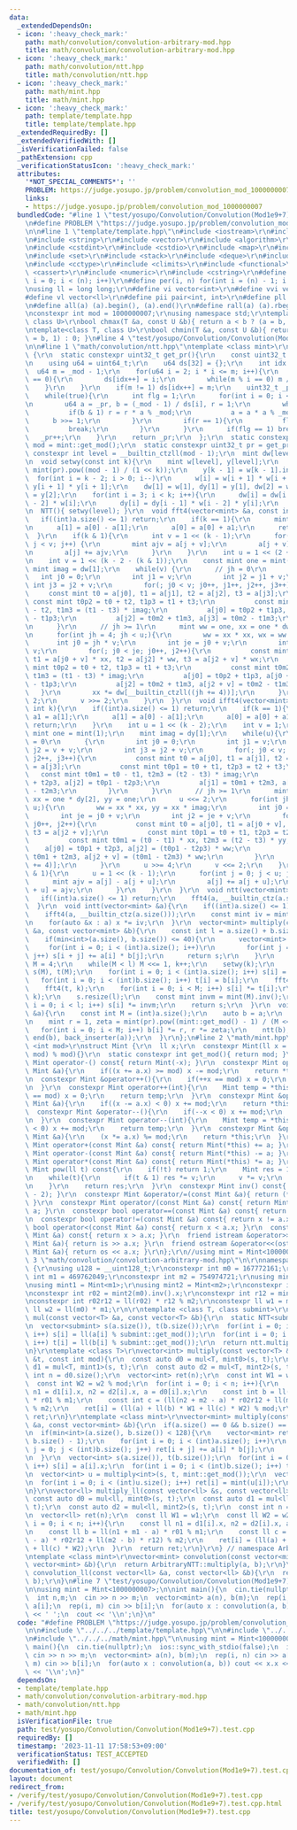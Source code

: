 ```yaml
---
data:
  _extendedDependsOn:
  - icon: ':heavy_check_mark:'
    path: math/convolution/convolution-arbitrary-mod.hpp
    title: math/convolution/convolution-arbitrary-mod.hpp
  - icon: ':heavy_check_mark:'
    path: math/convolution/ntt.hpp
    title: math/convolution/ntt.hpp
  - icon: ':heavy_check_mark:'
    path: math/mint.hpp
    title: math/mint.hpp
  - icon: ':heavy_check_mark:'
    path: template/template.hpp
    title: template/template.hpp
  _extendedRequiredBy: []
  _extendedVerifiedWith: []
  _isVerificationFailed: false
  _pathExtension: cpp
  _verificationStatusIcon: ':heavy_check_mark:'
  attributes:
    '*NOT_SPECIAL_COMMENTS*': ''
    PROBLEM: https://judge.yosupo.jp/problem/convolution_mod_1000000007
    links:
    - https://judge.yosupo.jp/problem/convolution_mod_1000000007
  bundledCode: "#line 1 \"test/yosupo/Convolution/Convolution(Mod1e9+7).test.cpp\"\
    \n#define PROBLEM \"https://judge.yosupo.jp/problem/convolution_mod_1000000007\"\
    \n\n#line 1 \"template/template.hpp\"\n#include <iostream>\r\n#include <cmath>\r\
    \n#include <string>\r\n#include <vector>\r\n#include <algorithm>\r\n#include <tuple>\r\
    \n#include <cstdint>\r\n#include <cstdio>\r\n#include <map>\r\n#include <queue>\r\
    \n#include <set>\r\n#include <stack>\r\n#include <deque>\r\n#include <bitset>\r\
    \n#include <cctype>\r\n#include <climits>\r\n#include <functional>\r\n#include\
    \ <cassert>\r\n#include <numeric>\r\n#include <cstring>\r\n#define rep(i, n) for(int\
    \ i = 0; i < (n); i++)\r\n#define per(i, n) for(int i = (n) - 1; i >= 0; i--)\r\
    \nusing ll = long long;\r\n#define vi vector<int>\r\n#define vvi vector<vi>\r\n\
    #define vl vector<ll>\r\n#define pii pair<int, int>\r\n#define pll pair<ll, ll>\r\
    \n#define all(a) (a).begin(), (a).end()\r\n#define rall(a) (a).rbegin(), (a).rend()\r\
    \nconstexpr int mod = 1000000007;\r\nusing namespace std;\r\ntemplate<class T,\
    \ class U>\r\nbool chmax(T &a, const U &b){ return a < b ? (a = b, 1) : 0; }\r\
    \ntemplate<class T, class U>\r\nbool chmin(T &a, const U &b){ return a > b ? (a\
    \ = b, 1) : 0; }\n#line 4 \"test/yosupo/Convolution/Convolution(Mod1e9+7).test.cpp\"\
    \n\n#line 1 \"math/convolution/ntt.hpp\"\ntemplate <class mint>\r\nstruct NTT\
    \ {\r\n  static constexpr uint32_t get_pr(){\r\n    const uint32_t _mod = mint::get_mod();\r\
    \n    using u64 = uint64_t;\r\n    u64 ds[32] = {};\r\n    int idx = 0;\r\n  \
    \  u64 m = _mod - 1;\r\n    for(u64 i = 2; i * i <= m; i++){\r\n      if(m % i\
    \ == 0){\r\n        ds[idx++] = i;\r\n        while(m % i == 0) m /= i;\r\n  \
    \    }\r\n    }\r\n    if(m != 1) ds[idx++] = m;\r\n    uint32_t _pr = 2;\r\n\
    \    while(true){\r\n      int flg = 1;\r\n      for(int i = 0; i < idx; i++){\r\
    \n        u64 a = _pr, b = (_mod - 1) / ds[i], r = 1;\r\n        while(b){\r\n\
    \          if(b & 1) r = r * a % _mod;\r\n          a = a * a % _mod;\r\n    \
    \      b >>= 1;\r\n        }\r\n        if(r == 1){\r\n          flg = 0;\r\n\
    \          break;\r\n        }\r\n      }\r\n      if(flg == 1) break;\r\n   \
    \   _pr++;\r\n    }\r\n    return _pr;\r\n  };\r\n  static constexpr uint32_t\
    \ mod = mint::get_mod();\r\n  static constexpr uint32_t pr = get_pr();\r\n  static\
    \ constexpr int level = __builtin_ctzll(mod - 1);\r\n  mint dw[level], dy[level];\r\
    \n  void setwy(const int k){\r\n    mint w[level], y[level];\r\n    w[k - 1] =\
    \ mint(pr).pow((mod - 1) / (1 << k));\r\n    y[k - 1] = w[k - 1].inv();\r\n  \
    \  for(int i = k - 2; i > 0; i--)\r\n      w[i] = w[i + 1] * w[i + 1], y[i] =\
    \ y[i + 1] * y[i + 1];\r\n    dw[1] = w[1], dy[1] = y[1], dw[2] = w[2], dy[2]\
    \ = y[2];\r\n    for(int i = 3; i < k; i++){\r\n      dw[i] = dw[i - 1] * y[i\
    \ - 2] * w[i];\r\n      dy[i] = dy[i - 1] * w[i - 2] * y[i];\r\n    }\r\n  }\r\
    \n  NTT(){ setwy(level); }\r\n  void fft4(vector<mint> &a, const int k){\r\n \
    \   if((int)a.size() <= 1) return;\r\n    if(k == 1){\r\n      mint a1 = a[1];\r\
    \n      a[1] = a[0] - a[1];\r\n      a[0] = a[0] + a1;\r\n      return;\r\n  \
    \  }\r\n    if(k & 1){\r\n      int v = 1 << (k - 1);\r\n      for(int j = 0;\
    \ j < v; j++) {\r\n        mint ajv = a[j + v];\r\n        a[j + v] = a[j] - ajv;\r\
    \n        a[j] += ajv;\r\n      }\r\n    }\r\n    int u = 1 << (2 + (k & 1));\r\
    \n    int v = 1 << (k - 2 - (k & 1));\r\n    const mint one = mint(1);\r\n   \
    \ mint imag = dw[1];\r\n    while(v) {\r\n      // jh = 0\r\n      {\r\n     \
    \   int j0 = 0;\r\n        int j1 = v;\r\n        int j2 = j1 + v;\r\n       \
    \ int j3 = j2 + v;\r\n        for(; j0 < v; j0++, j1++, j2++, j3++){\r\n     \
    \     const mint t0 = a[j0], t1 = a[j1], t2 = a[j2], t3 = a[j3];\r\n         \
    \ const mint t0p2 = t0 + t2, t1p3 = t1 + t3;\r\n          const mint t0m2 = t0\
    \ - t2, t1m3 = (t1 - t3) * imag;\r\n          a[j0] = t0p2 + t1p3, a[j1] = t0p2\
    \ - t1p3;\r\n          a[j2] = t0m2 + t1m3, a[j3] = t0m2 - t1m3;\r\n        }\r\
    \n      }\r\n      // jh >= 1\r\n      mint ww = one, xx = one * dw[2], wx = one;\r\
    \n      for(int jh = 4; jh < u;){\r\n        ww = xx * xx, wx = ww * xx;\r\n \
    \       int j0 = jh * v;\r\n        int je = j0 + v;\r\n        int j2 = je +\
    \ v;\r\n        for(; j0 < je; j0++, j2++){\r\n          const mint t0 = a[j0],\
    \ t1 = a[j0 + v] * xx, t2 = a[j2] * ww, t3 = a[j2 + v] * wx;\r\n          const\
    \ mint t0p2 = t0 + t2, t1p3 = t1 + t3;\r\n          const mint t0m2 = t0 - t2,\
    \ t1m3 = (t1 - t3) * imag;\r\n          a[j0] = t0p2 + t1p3, a[j0 + v] = t0p2\
    \ - t1p3;\r\n          a[j2] = t0m2 + t1m3, a[j2 + v] = t0m2 - t1m3;\r\n     \
    \   }\r\n        xx *= dw[__builtin_ctzll((jh += 4))];\r\n      }\r\n      u <<=\
    \ 2;\r\n      v >>= 2;\r\n    }\r\n  }\r\n  void ifft4(vector<mint> &a, const\
    \ int k){\r\n    if((int)a.size() <= 1) return;\r\n    if(k == 1){\r\n      mint\
    \ a1 = a[1];\r\n      a[1] = a[0] - a[1];\r\n      a[0] = a[0] + a1;\r\n     \
    \ return;\r\n    }\r\n    int u = 1 << (k - 2);\r\n    int v = 1;\r\n    const\
    \ mint one = mint(1);\r\n    mint imag = dy[1];\r\n    while(u){\r\n      // jh\
    \ = 0\r\n      {\r\n        int j0 = 0;\r\n        int j1 = v;\r\n        int\
    \ j2 = v + v;\r\n        int j3 = j2 + v;\r\n        for(; j0 < v; j0++, j1++,\
    \ j2++, j3++){\r\n          const mint t0 = a[j0], t1 = a[j1], t2 = a[j2], t3\
    \ = a[j3];\r\n          const mint t0p1 = t0 + t1, t2p3 = t2 + t3;\r\n       \
    \   const mint t0m1 = t0 - t1, t2m3 = (t2 - t3) * imag;\r\n          a[j0] = t0p1\
    \ + t2p3, a[j2] = t0p1 - t2p3;\r\n          a[j1] = t0m1 + t2m3, a[j3] = t0m1\
    \ - t2m3;\r\n        }\r\n      }\r\n      // jh >= 1\r\n      mint ww = one,\
    \ xx = one * dy[2], yy = one;\r\n      u <<= 2;\r\n      for(int jh = 4; jh <\
    \ u;){\r\n        ww = xx * xx, yy = xx * imag;\r\n        int j0 = jh * v;\r\n\
    \        int je = j0 + v;\r\n        int j2 = je + v;\r\n        for(; j0 < je;\
    \ j0++, j2++){\r\n          const mint t0 = a[j0], t1 = a[j0 + v], t2 = a[j2],\
    \ t3 = a[j2 + v];\r\n          const mint t0p1 = t0 + t1, t2p3 = t2 + t3;\r\n\
    \          const mint t0m1 = (t0 - t1) * xx, t2m3 = (t2 - t3) * yy;\r\n      \
    \    a[j0] = t0p1 + t2p3, a[j2] = (t0p1 - t2p3) * ww;\r\n          a[j0 + v] =\
    \ t0m1 + t2m3, a[j2 + v] = (t0m1 - t2m3) * ww;\r\n        }\r\n        xx *= dy[__builtin_ctzll(jh\
    \ += 4)];\r\n      }\r\n      u >>= 4;\r\n      v <<= 2;\r\n    }\r\n    if(k\
    \ & 1){\r\n      u = 1 << (k - 1);\r\n      for(int j = 0; j < u; j++){\r\n  \
    \      mint ajv = a[j] - a[j + u];\r\n        a[j] += a[j + u];\r\n        a[j\
    \ + u] = ajv;\r\n      }\r\n    }\r\n  }\r\n  void ntt(vector<mint> &a){\r\n \
    \   if((int)a.size() <= 1) return;\r\n    fft4(a, __builtin_ctz(a.size()));\r\n\
    \  }\r\n  void intt(vector<mint> &a){\r\n    if((int)a.size() <= 1) return;\r\n\
    \    ifft4(a, __builtin_ctz(a.size()));\r\n    const mint iv = mint(a.size()).inv();\r\
    \n    for(auto &x : a) x *= iv;\r\n  }\r\n  vector<mint> multiply(const vector<mint>\
    \ &a, const vector<mint> &b){\r\n    const int l = a.size() + b.size() - 1;\r\n\
    \    if(min<int>(a.size(), b.size()) <= 40){\r\n      vector<mint> s(l);\r\n \
    \     for(int i = 0; i < (int)a.size(); i++)\r\n        for(int j = 0; j < (int)b.size();\
    \ j++) s[i + j] += a[i] * b[j];\r\n      return s;\r\n    }\r\n    int k = 2,\
    \ M = 4;\r\n    while(M < l) M <<= 1, k++;\r\n    setwy(k);\r\n    vector<mint>\
    \ s(M), t(M);\r\n    for(int i = 0; i < (int)a.size(); i++) s[i] = a[i];\r\n \
    \   for(int i = 0; i < (int)b.size(); i++) t[i] = b[i];\r\n    fft4(s, k);\r\n\
    \    fft4(t, k);\r\n    for(int i = 0; i < M; i++) s[i] *= t[i];\r\n    ifft4(s,\
    \ k);\r\n    s.resize(l);\r\n    const mint invm = mint(M).inv();\r\n    for(int\
    \ i = 0; i < l; i++) s[i] *= invm;\r\n    return s;\r\n  }\r\n  void ntt_doubling(vector<mint>\
    \ &a){\r\n    const int M = (int)a.size();\r\n    auto b = a;\r\n    intt(b);\r\
    \n    mint r = 1, zeta = mint(pr).pow((mint::get_mod() - 1) / (M << 1));\r\n \
    \   for(int i = 0; i < M; i++) b[i] *= r, r *= zeta;\r\n    ntt(b);\r\n    copy(begin(b),\
    \ end(b), back_inserter(a));\r\n  }\r\n};\n#line 2 \"math/mint.hpp\"\n\r\ntemplate\
    \ <int mod>\r\nstruct Mint {\r\n  ll x;\r\n  constexpr Mint(ll x = 0) : x((x +\
    \ mod) % mod){}\r\n  static constexpr int get_mod(){ return mod; }\r\n  constexpr\
    \ Mint operator-() const{ return Mint(-x); }\r\n  constexpr Mint operator+=(const\
    \ Mint &a){\r\n    if((x += a.x) >= mod) x -= mod;\r\n    return *this;\r\n  }\r\
    \n  constexpr Mint &operator++(){\r\n    if(++x == mod) x = 0;\r\n    return *this;\r\
    \n  }\r\n  constexpr Mint operator++(int){\r\n    Mint temp = *this;\r\n    if(++x\
    \ == mod) x = 0;\r\n    return temp;\r\n  }\r\n  constexpr Mint &operator-=(const\
    \ Mint &a){\r\n    if((x -= a.x) < 0) x += mod;\r\n    return *this;\r\n  }\r\n\
    \  constexpr Mint &operator--(){\r\n    if(--x < 0) x += mod;\r\n    return *this;\r\
    \n  }\r\n  constexpr Mint operator--(int){\r\n    Mint temp = *this;\r\n    if(--x\
    \ < 0) x += mod;\r\n    return temp;\r\n  }\r\n  constexpr Mint &operator*=(const\
    \ Mint &a){\r\n    (x *= a.x) %= mod;\r\n    return *this;\r\n  }\r\n  constexpr\
    \ Mint operator+(const Mint &a) const{ return Mint(*this) += a; }\r\n  constexpr\
    \ Mint operator-(const Mint &a) const{ return Mint(*this) -= a; }\r\n  constexpr\
    \ Mint operator*(const Mint &a) const{ return Mint(*this) *= a; }\r\n  constexpr\
    \ Mint pow(ll t) const{\r\n    if(!t) return 1;\r\n    Mint res = 1, v = *this;\r\
    \n    while(t){\r\n      if(t & 1) res *= v;\r\n      v *= v;\r\n      t >>= 1;\r\
    \n    }\r\n    return res;\r\n  }\r\n  constexpr Mint inv() const{ return pow(mod\
    \ - 2); }\r\n  constexpr Mint &operator/=(const Mint &a){ return (*this) *= a.inv();\
    \ }\r\n  constexpr Mint operator/(const Mint &a) const{ return Mint(*this) /=\
    \ a; }\r\n  constexpr bool operator==(const Mint &a) const{ return x == a.x; }\r\
    \n  constexpr bool operator!=(const Mint &a) const{ return x != a.x; }\r\n  constexpr\
    \ bool operator<(const Mint &a) const{ return x < a.x; }\r\n  constexpr bool operator>(const\
    \ Mint &a) const{ return x > a.x; }\r\n  friend istream &operator>>(istream &is,\
    \ Mint &a){ return is >> a.x; }\r\n  friend ostream &operator<<(ostream &os, const\
    \ Mint &a){ return os << a.x; }\r\n};\r\n//using mint = Mint<1000000007>;\n#line\
    \ 3 \"math/convolution/convolution-arbitrary-mod.hpp\"\n\r\nnamespace ArbitraryNTT\
    \ {\r\nusing u128 = __uint128_t;\r\nconstexpr int m0 = 167772161;\r\nconstexpr\
    \ int m1 = 469762049;\r\nconstexpr int m2 = 754974721;\r\nusing mint0 = Mint<m0>;\r\
    \nusing mint1 = Mint<m1>;\r\nusing mint2 = Mint<m2>;\r\nconstexpr int r01 = mint1(m0).inv().x;\r\
    \nconstexpr int r02 = mint2(m0).inv().x;\r\nconstexpr int r12 = mint2(m1).inv().x;\r\
    \nconstexpr int r02r12 = ll(r02) * r12 % m2;\r\nconstexpr ll w1 = m0;\r\nconstexpr\
    \ ll w2 = ll(m0) * m1;\r\n\r\ntemplate <class T, class submint>\r\nvector<submint>\
    \ mul(const vector<T> &a, const vector<T> &b){\r\n  static NTT<submint> ntt;\r\
    \n  vector<submint> s(a.size()), t(b.size());\r\n  for(int i = 0; i < (int)a.size();\
    \ i++) s[i] = ll(a[i] % submint::get_mod());\r\n  for(int i = 0; i < (int)b.size();\
    \ i++) t[i] = ll(b[i] % submint::get_mod());\r\n  return ntt.multiply(s, t);\r\
    \n}\r\ntemplate <class T>\r\nvector<int> multiply(const vector<T> &s, const vector<T>\
    \ &t, const int mod){\r\n  const auto d0 = mul<T, mint0>(s, t);\r\n  const auto\
    \ d1 = mul<T, mint1>(s, t);\r\n  const auto d2 = mul<T, mint2>(s, t);\r\n  const\
    \ int n = d0.size();\r\n  vector<int> ret(n);\r\n  const int W1 = w1 % mod;\r\n\
    \  const int W2 = w2 % mod;\r\n  for(int i = 0; i < n; i++){\r\n    const int\
    \ n1 = d1[i].x, n2 = d2[i].x, a = d0[i].x;\r\n    const int b = ll(n1 + m1 - a)\
    \ * r01 % m1;\r\n    const int c = (ll(n2 + m2 - a) * r02r12 + ll(m2 - b) * r12)\
    \ % m2;\r\n    ret[i] = (ll(a) + ll(b) * W1 + ll(c) * W2) % mod;\r\n  }\r\n  return\
    \ ret;\r\n}\r\ntemplate <class mint>\r\nvector<mint> multiply(const vector<mint>\
    \ &a, const vector<mint> &b){\r\n  if(a.size() == 0 && b.size() == 0) return {};\r\
    \n  if(min<int>(a.size(), b.size()) < 128){\r\n    vector<mint> ret(a.size() +\
    \ b.size() - 1);\r\n    for(int i = 0; i < (int)a.size(); i++)\r\n      for(int\
    \ j = 0; j < (int)b.size(); j++) ret[i + j] += a[i] * b[j];\r\n    return ret;\r\
    \n  }\r\n  vector<int> s(a.size()), t(b.size());\r\n  for(int i = 0; i < (int)a.size();\
    \ i++) s[i] = a[i].x;\r\n  for(int i = 0; i < (int)b.size(); i++) t[i] = b[i].x;\r\
    \n  vector<int> u = multiply<int>(s, t, mint::get_mod());\r\n  vector<mint> ret(u.size());\r\
    \n  for(int i = 0; i < (int)u.size(); i++) ret[i] = mint(u[i]);\r\n  return ret;\r\
    \n}\r\nvector<ll> multiply_ll(const vector<ll> &s, const vector<ll> &t){\r\n \
    \ const auto d0 = mul<ll, mint0>(s, t);\r\n  const auto d1 = mul<ll, mint1>(s,\
    \ t);\r\n  const auto d2 = mul<ll, mint2>(s, t);\r\n  const int n = d0.size();\r\
    \n  vector<ll> ret(n);\r\n  const ll W1 = w1;\r\n  const ll W2 = w2;\r\n  for(int\
    \ i = 0; i < n; i++){\r\n    const ll n1 = d1[i].x, n2 = d2[i].x, a = d0[i].x;\r\
    \n    const ll b = ll(n1 + m1 - a) * r01 % m1;\r\n    const ll c = (ll(n2 + m2\
    \ - a) * r02r12 + ll(m2 - b) * r12) % m2;\r\n    ret[i] = (ll(a) + ll(b) * W1\
    \ + ll(c) * W2);\r\n  }\r\n  return ret;\r\n}\r\n} // namespace ArbitraryNTT\r\
    \ntemplate <class mint>\r\nvector<mint> convolution(const vector<mint> &a, const\
    \ vector<mint> &b){\r\n  return ArbitraryNTT::multiply(a, b);\r\n}\r\nvector<ll>\
    \ convolution_ll(const vector<ll> &a, const vector<ll> &b){\r\n  return ArbitraryNTT::multiply_ll(a,\
    \ b);\r\n}\n#line 7 \"test/yosupo/Convolution/Convolution(Mod1e9+7).test.cpp\"\
    \n\nusing mint = Mint<1000000007>;\n\nint main(){\n  cin.tie(nullptr);\n  ios::sync_with_stdio(false);\n\
    \  int n,m;\n  cin >> n >> m;\n  vector<mint> a(n), b(m);\n  rep(i, n) cin >>\
    \ a[i];\n  rep(i, m) cin >> b[i];\n  for(auto x : convolution(a, b)) cout << x.x\
    \ << ' ';\n  cout << '\\n';\n}\n"
  code: "#define PROBLEM \"https://judge.yosupo.jp/problem/convolution_mod_1000000007\"\
    \n\n#include \"../../../template/template.hpp\"\n\n#include \"../../../math/convolution/convolution-arbitrary-mod.hpp\"\
    \n#include \"../../../math/mint.hpp\"\n\nusing mint = Mint<1000000007>;\n\nint\
    \ main(){\n  cin.tie(nullptr);\n  ios::sync_with_stdio(false);\n  int n,m;\n \
    \ cin >> n >> m;\n  vector<mint> a(n), b(m);\n  rep(i, n) cin >> a[i];\n  rep(i,\
    \ m) cin >> b[i];\n  for(auto x : convolution(a, b)) cout << x.x << ' ';\n  cout\
    \ << '\\n';\n}"
  dependsOn:
  - template/template.hpp
  - math/convolution/convolution-arbitrary-mod.hpp
  - math/convolution/ntt.hpp
  - math/mint.hpp
  isVerificationFile: true
  path: test/yosupo/Convolution/Convolution(Mod1e9+7).test.cpp
  requiredBy: []
  timestamp: '2023-11-11 17:58:53+09:00'
  verificationStatus: TEST_ACCEPTED
  verifiedWith: []
documentation_of: test/yosupo/Convolution/Convolution(Mod1e9+7).test.cpp
layout: document
redirect_from:
- /verify/test/yosupo/Convolution/Convolution(Mod1e9+7).test.cpp
- /verify/test/yosupo/Convolution/Convolution(Mod1e9+7).test.cpp.html
title: test/yosupo/Convolution/Convolution(Mod1e9+7).test.cpp
---
```

